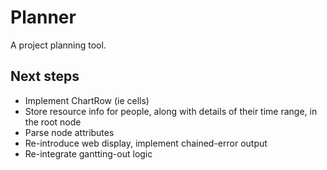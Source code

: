 # Planner

A project planning tool.

## Next steps
* Implement ChartRow (ie cells)
* Store resource info for people, along with details of their time range, in the root node
* Parse node attributes
* Re-introduce web display, implement chained-error output
* Re-integrate gantting-out logic